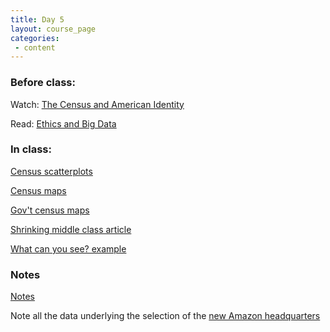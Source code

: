 ```yaml
---
title: Day 5
layout: course_page
categories:
 - content
---
```


### Before class:

Watch:
[The Census and American Identity](https://www.learner.org/vod/vod_window.html?pid=1489)

Read:
[Ethics and Big Data](http://www.sciencedirect.com/science/article/pii/S0160791X16301373)

### In class:
[Census scatterplots](http://104.236.197.250:3838/census-scatterplots/hello/)

[Census maps](http://104.236.197.250/shiny/shiny-statistical-maps/hello/)

[Gov't census maps](https://www.census.gov/geography/interactive-maps.html)

[Shrinking middle class article](https://www.ohio.com/akron/business/pew-study-finds-shrinking-middle-class-in-akron)

[What can you see? example](http://projects.flowingdata.com/america/unemployment/raw.html)

### Notes

[Notes](../day4notes)

Note all the data underlying the selection of the [new Amazon headquarters](https://www.nytimes.com/interactive/2017/09/09/upshot/where-should-amazon-new-headquarters-be.html)
